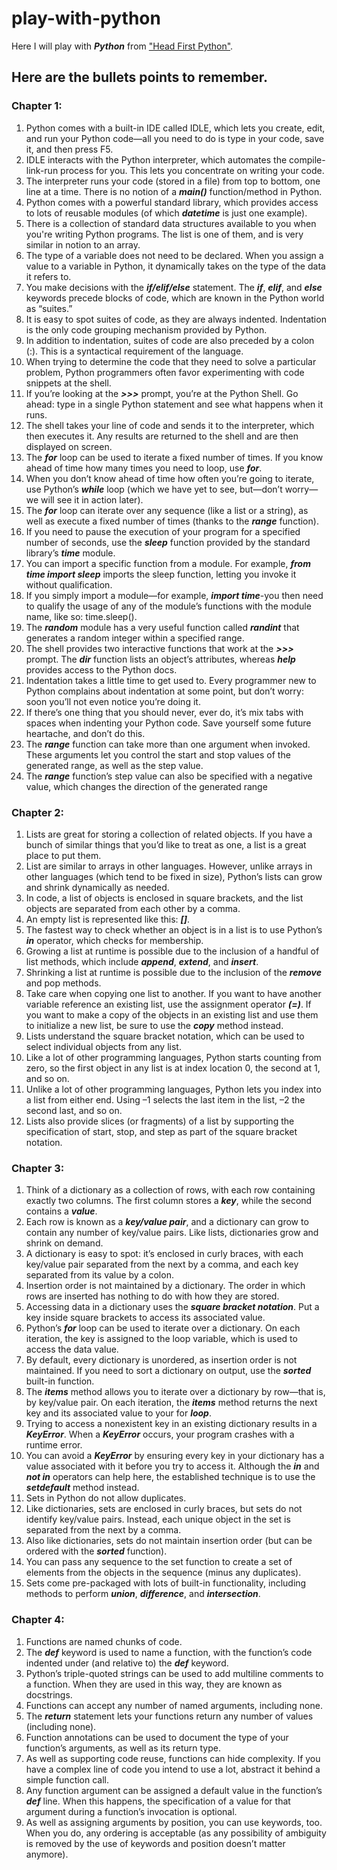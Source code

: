 # play-with-python

Here I will play with **_Python_** from ["Head First Python"](http://www.headfirstlabs.com/books/hfpython/book).



## Here are the bullets points to remember.

### Chapter 1:

1. Python comes with a built-in IDE called IDLE, which
lets you create, edit, and run your Python code—all
you need to do is type in your code, save it, and then
press F5.
2. IDLE interacts with the Python interpreter, which
automates the compile-link-run process for you. This
lets you concentrate on writing your code.
3. The interpreter runs your code (stored in a file) from
top to bottom, one line at a time. There is no notion of
a **_main()_** function/method in Python.
4. Python comes with a powerful standard library, which
provides access to lots of reusable modules (of which
**_datetime_** is just one example).
5. There is a collection of standard data structures
available to you when you're writing Python
programs. The list is one of them, and is very similar
in notion to an array.
6. The type of a variable does not need to be declared.
When you assign a value to a variable in Python, it
dynamically takes on the type of the data it refers to.
7. You make decisions with the **_if/elif/else_**
statement. The **_if_**, **_elif_**, and **_else_** keywords
precede blocks of code, which are known in the
Python world as “suites.”
8. It is easy to spot suites of code, as they are always
indented. Indentation is the only code grouping
mechanism provided by Python.
9. In addition to indentation, suites of code are also
preceded by a colon (:). This is a syntactical
requirement of the language.
10. When trying to determine the code that they
need to solve a particular problem, Python
programmers often favor experimenting with code
snippets at the shell.
11. If you’re looking at the **_>>>_** prompt, you’re at the
Python Shell. Go ahead: type in a single Python
statement and see what happens when it runs.
12. The shell takes your line of code and sends it to
the interpreter, which then executes it. Any results
are returned to the shell and are then displayed
on screen.
13. The **_for_** loop can be used to iterate a fixed
number of times. If you know ahead of time how
many times you need to loop, use **_for_**.
14. When you don’t know ahead of time how often
you’re going to iterate, use Python’s **_while_** loop
(which we have yet to see, but—don’t worry—we
will see it in action later).
15. The **_for_** loop can iterate over any sequence
(like a list or a string), as well as execute a fixed
number of times (thanks to the **_range_** function).
16. If you need to pause the execution of your
program for a specified number of seconds, use
the **_sleep_** function provided by the standard
library’s **_time_** module.
17. You can import a specific function from a module.
For example, **_from time import sleep_**
imports the sleep function, letting you invoke it
without qualification.
18. If you simply import a module—for example,
**_import time_**-you then need to qualify the
usage of any of the module’s functions with the
module name, like so: time.sleep().
19. The **_random_** module has a very useful function
called **_randint_** that generates a random
integer within a specified range.
20. The shell provides two interactive functions that
work at the **_>>>_** prompt. The **_dir_** function lists
an object’s attributes, whereas **_help_** provides
access to the Python docs.
21. Indentation takes a little time to get used to. Every
programmer new to Python complains about
indentation at some point, but don’t worry: soon
you’ll not even notice you’re doing it.
22. If there’s one thing that you should never, ever
do, it’s mix tabs with spaces when indenting
your Python code. Save yourself some future
heartache, and don’t do this.
23. The **_range_** function can take more than one
argument when invoked. These arguments let you
control the start and stop values of the generated
range, as well as the step value.
24. The **_range_** function’s step value can also be
specified with a negative value, which changes the
direction of the generated range


### Chapter 2:

1. Lists are great for storing a collection of
related objects. If you have a bunch of
similar things that you’d like to treat as
one, a list is a great place to put them.
2. List are similar to arrays in other
languages. However, unlike arrays in
other languages (which tend to be fixed
in size), Python’s lists can grow and
shrink dynamically as needed.
3. In code, a list of objects is enclosed in
square brackets, and the list objects are
separated from each other by a comma.
4. An empty list is represented like this: **_[]_**.
5. The fastest way to check whether an
object is in a list is to use Python’s **_in_**
operator, which checks for membership.
6. Growing a list at runtime is possible
due to the inclusion of a handful of list
methods, which include **_append_**,
**_extend_**, and **_insert_**.
7. Shrinking a list at runtime is possible
due to the inclusion of the **_remove_** and
pop methods.
8. Take care when copying one list to another. If you want to have another variable reference an existing list, use the assignment operator **_(=)_**. If you want to make a copy of the objects in an existing list and use them to initialize a new list, be sure to use the **_copy_** method instead.
9. Lists understand the square bracket notation,
which can be used to select individual objects
from any list.
10. Like a lot of other programming languages,
Python starts counting from zero, so the first
object in any list is at index location 0, the
second at 1, and so on.
11. Unlike a lot of other programming languages,
Python lets you index into a list from either end.
Using –1 selects the last item in the list, –2 the
second last, and so on.
12. Lists also provide slices (or fragments) of a list
by supporting the specification of start, stop,
and step as part of the square bracket notation.


### Chapter 3:


1. Think of a dictionary as a collection of rows, with each
row containing exactly two columns. The first column
stores a **_key_**, while the second contains a **_value_**.
2. Each row is known as a **_key/value pair_**, and a dictionary
can grow to contain any number of key/value pairs. Like
lists, dictionaries grow and shrink on demand.
3. A dictionary is easy to spot: it’s enclosed in curly braces,
with each key/value pair separated from the next by a
comma, and each key separated from its value by a
colon.
4. Insertion order is not maintained by a dictionary. The
order in which rows are inserted has nothing to do with
how they are stored.
5. Accessing data in a dictionary uses the **_square bracket
notation_**. Put a key inside square brackets to access its
associated value.
6. Python’s **_for_** loop can be used to iterate over a
dictionary. On each iteration, the key is assigned to the
loop variable, which is used to access the data value.
7. By default, every dictionary is unordered, as insertion
order is not maintained. If you need to sort a dictionary
on output, use the **_sorted_** built-in function.
8. The **_items_** method allows you to iterate over a
dictionary by row—that is, by key/value pair. On each
iteration, the **_items_** method returns the next key and
its associated value to your for **_loop_**.
9. Trying to access a nonexistent key in an existing
dictionary results in a **_KeyError_**. When a
**_KeyError_** occurs, your program crashes with a
runtime error.
10. You can avoid a **_KeyError_** by ensuring every key
in your dictionary has a value associated with it before
you try to access it. Although the **_in_** and **_not in_**
operators can help here, the established technique is to
use the **_setdefault_** method instead.
11. Sets in Python do not allow duplicates.
12. Like dictionaries, sets are enclosed in curly braces,
but sets do not identify key/value pairs. Instead, each
unique object in the set is separated from the next by a
comma.
13. Also like dictionaries, sets do not maintain insertion
order (but can be ordered with the **_sorted_** function).
14. You can pass any sequence to the set function
to create a set of elements from the objects in the
sequence (minus any duplicates).
15. Sets come pre-packaged with lots of built-in functionality,
including methods to perform **_union_**, **_difference_**, and
**_intersection_**.

### Chapter 4:

1. Functions are named chunks of
code.
2. The **_def_** keyword is used to name
a function, with the function’s code
indented under (and relative to) the
**_def_** keyword.
3. Python’s triple-quoted strings can be
used to add multiline comments to a
function. When they are used in this
way, they are known as docstrings.
4. Functions can accept any number of
named arguments, including none.
5. The **_return_** statement lets your
functions return any number of
values (including none).
6. Function annotations can be used to
document the type of your function’s
arguments, as well as its return type.
7. As well as supporting code reuse,
functions can hide complexity. If you
have a complex line of code you
intend to use a lot, abstract it behind
a simple function call.
8. Any function argument can be
assigned a default value in the
function’s **_def_** line. When this
happens, the specification of a value
for that argument during a function’s
invocation is optional.
9. As well as assigning arguments by
position, you can use keywords,
too. When you do, any ordering is
acceptable (as any possibility of
ambiguity is removed by the use of
keywords and position doesn’t matter
anymore).
